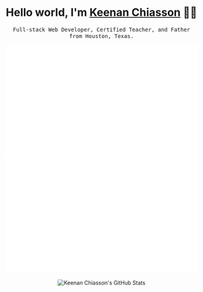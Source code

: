 <h1 align="center">Hello world, I'm <a href="http://keenan.vip" target="_blank">Keenan Chiasson</a> 🐱‍💻</h1>
 
<p align="center">
    <samp>
    Full-stack Web Developer, Certified Teacher, and Father from Houston, Texas.
    </samp>
    <br/>
    <br/>
    <img src="https://raw.githubusercontent.com/laszlo-ratesic/github-stats-transparent/output/generated/overview.svg">
    <img src="https://raw.githubusercontent.com/laszlo-ratesic/github-stats-transparent/output/generated/languages.svg">
    <br/>
    <br/>
    <img src="https://github-readme-stats.vercel.app/api?username=laszlo-ratesic&show_icons=true&hide=stars&theme=codeSTACKr" alt="Keenan Chiasson's GitHub Stats">
</p>
